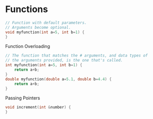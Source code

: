 # Functions

```cpp
// Function with default parameters.
// Arguments become optional.
void myfunction(int a=5, int b=1) {
}
```

Function Overloading

```cpp
// The function that matches the # arguments, and data types of
// the arguments provided, is the one that's called.
int myfunction(int a=5, int b=1) {
	return a+b;
}
double myfunction(double a=5.1, double b=4.4) {
	return a+b;
}
```

Passing Pointers

```cpp
void increment(int &number) {
}
```